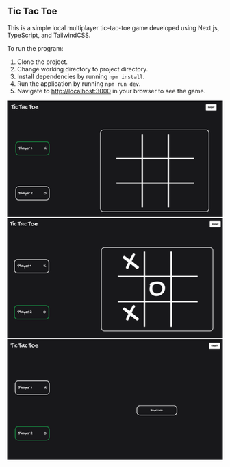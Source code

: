 ## Tic Tac Toe

This is a simple local multiplayer tic-tac-toe game developed using Next.js, TypeScript, and TailwindCSS.

To run the program:

1. Clone the project.
2. Change working directory to project directory.
3. Install dependencies by running `npm install`.
4. Run the application by running `npm run dev`.
5. Navigate to [http://localhost:3000](http://localhost:3000) in your browser to see the game.

![Tic-tac-toe initial state board diagram.](./public/initial-state.png)
![Tic-tac-toe gameplay board diagram.](./public/gameplay.png)
![Tic-tac-toe player wins board diagram.](./public/player-wins.png)
